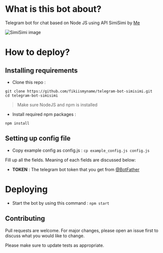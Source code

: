 # What is this bot about?

Telegram bot for chat based on Node JS using API SimiSimi by [Me](https://github.com/fikiismyname)

![SimiSimi image](https://simsimi.com/_nuxt/img/simsimi_image.4de3919.png)

# How to deploy?

## Installing requirements

- Clone this repo :

```git
git clone https://github.com/fikiismyname/telegram-bot-simisimi.git
cd telegram-bot-simisimi
```

> Make sure NodeJS and npm is installed

- Install required npm packages :

```node
npm install
```

## Setting up config file

- Copy example config as config.js :
  `cp example_config.js config.js`

Fill up all the fields. Meaning of each fields are discussed below:

- **TOKEN** : The telegram bot token that you get from [@BotFather](https://t.me/botfather)

# Deploying

- Start the bot by using this command :
  `npm start`

## Contributing

Pull requests are welcome. For major changes, please open an issue first to discuss what you would like to change.

Please make sure to update tests as appropriate.
